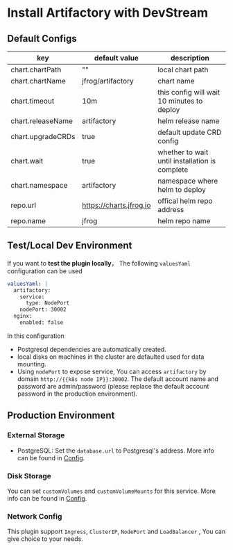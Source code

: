 # Install Artifactory with DevStream

## Default Configs

| key                | default value           | description                                        |
| ----               | ----                    | ----                                               |
| chart.chartPath    | ""                      | local chart path                                   |
| chart.chartName    | jfrog/artifactory       | chart name                                         |
| chart.timeout      | 10m                     | this config will wait 10 minutes to deploy         |
| chart.releaseName  | artifactory             | helm release name                                  |
| chart.upgradeCRDs  | true                    | default update CRD config                          |
| chart.wait         | true                    | whether to wait until installation is complete     |
| chart.namespace    | artifactory             | namespace where helm to deploy                     |
| repo.url           | https://charts.jfrog.io | offical helm repo address                          |
| repo.name          | jfrog                   | helm repo name                                     |

## Test/Local Dev Environment

If you want to **test the plugin locally**， The following `valuesYaml` configuration can be used

```yaml
valuesYaml: |
  artifactory:
    service:
      type: NodePort
    nodePort: 30002
  nginx:
    enabled: false
```

In this configuration

- Postgresql dependencies are automatically created.
- local disks on machines in the cluster are defaulted used for data mounting.
- Using `nodePort` to expose service, You can access `artifactory` by domain `http://{{k8s node IP}}:30002`. The default account name and password are admin/password (please replace the default account password in the production environment).

## Production Environment

### External Storage

- PostgreSQL: Set the `database.url` to Postgresql's address. More info can be found in [Config](https://www.jfrog.com/confluence/display/JFROG/Configuring+the+Database).

### Disk Storage

You can set `customVolumes` and `customVolumeMounts` for this service. More info can be found in [Config](https://www.jfrog.com/confluence/display/JFROG/Configuring+the+Filestore).

### Network Config

This plugin support `Ingress`, `ClusterIP`, `NodePort` and `LoadBalancer` , You can give choice to your needs.
